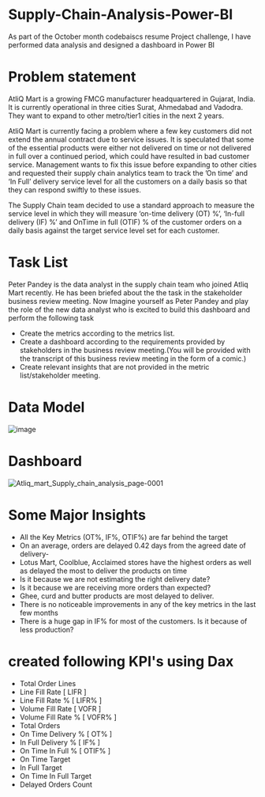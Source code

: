# Supply-Chain-Analysis-Power-BI
As part of the October month codebaiscs resume Project challenge, I have performed data analysis and designed a dashboard in Power BI
# Problem statement
AtliQ Mart is a growing FMCG manufacturer headquartered in Gujarat, India. It is currently operational in three cities Surat, Ahmedabad and Vadodra. They want to expand to other metro/tier1 cities in the next 2 years.

AtliQ Mart is currently facing a problem where a few key customers did not extend the annual contract due to service issues. It is speculated that some of the essential products were either not delivered on time or not delivered in full over a continued period, which could have resulted in bad customer service. Management wants to fix this issue before expanding to other cities and requested their supply chain analytics team to track the ’On time’ and ‘In Full’ delivery service level for all the customers on a daily basis so that they can respond swiftly to these issues.

The Supply Chain team decided to use a standard approach to measure the service level in which they will measure ‘on-time delivery (OT) %’, ‘In-full delivery (IF) %’ and OnTime in full (OTIF) % of the customer orders on a daily basis against the target service level set for each customer.

# Task List
Peter Pandey is the data analyst in the supply chain team who joined Atliq Mart recently. He has been briefed about the the task in the stakeholder business review meeting. Now Imagine yourself as Peter Pandey and play the role of the new data analyst who is excited to build this dashboard and perform the following task

- Create the metrics according to the metrics list.
- Create a dashboard according to the requirements provided by stakeholders in the business review meeting.(You will be provided with the transcript of this business review meeting in the form of a comic.)
- Create relevant insights that are not provided in the metric list/stakeholder meeting.

# Data Model

![image](https://user-images.githubusercontent.com/114512832/198085232-e423895b-013c-48d9-94d0-65c13717cf33.png)

# Dashboard

![Atliq_mart_Supply_chain_analysis_page-0001](https://user-images.githubusercontent.com/114512832/198085887-bd78bb32-d8e2-477f-8338-3acd29d45388.jpg)

# Some Major Insights
- All the Key Metrics (OT%, IF%, OTIF%) are far behind the target
- On an average, orders are delayed 0.42 days from the agreed date of delivery- 
- Lotus Mart, Coolblue, Acclaimed stores have the highest orders as well as delayed the most to deliver the products on time
- Is it because we are not estimating the right delivery date?
- Is it because we are receiving more orders than expected?
- Ghee, curd and butter products are most delayed to deliver.
- There is no noticeable improvements in any of the key metrics in the last few months
- There is a huge gap in IF% for most of the customers. Is it because of less production?

# created following KPI's using Dax
- Total Order Lines
- Line Fill Rate [ LIFR ]
- Line Fill Rate % [ LIFR% ]
- Volume Fill Rate [ VOFR ]
- Volume Fill Rate % [ VOFR% ]
- Total Orders
- On Time Delivery % [ OT% ]
- In Full Delivery % [ IF% ]
- On Time In Full % [ OTIF% ]
- On Time Target 
- In Full Target 
- On Time In Full Target 
- Delayed Orders Count

